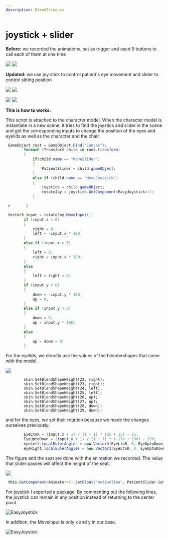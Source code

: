 ```yaml
---
description: BlendTriee.cs
---
```


# joystick + slider

**Before:** we recorded the animations, set as trigger and used 9 buttons to call each of them at one time

![](<.gitbook/assets/image (2).png>) ![](<.gitbook/assets/image (7).png>)

**Updated:** we use joy stick to control patient's eye movement and slider to control sitting position

![](<.gitbook/assets/image (1) (1).png>) ![](<.gitbook/assets/image (6).png>)

![](<.gitbook/assets/image (5) (1).png>) ![](<.gitbook/assets/image (9).png>)

**This is how to works:**

This script is attached to the character model. When the character model is instantiate in a new scene, it tries to find the joystick and slider in the scene and get the corresponding inputs to change the position of the eyes and eyelids as well as the character and the chair.

```csharp
 GameObject root = GameObject.Find("Canvas");
        foreach (Transform child in root.transform)
        {
            if(child.name == "MoveSlider")
            {
                PatientSlider = child.gameObject;
            }
            else if (child.name == "MoveJoystick")
            {
                joystick = child.gameObject;
                rotateJoy = joystick.GetComponent<EasyJoystick>();
            }

 c       }​
```

```csharp
 Vector3 input = rotateJoy.MoveInput();
        if (input.x < 0)
        {
            right = 0;
            left = -input.x * 100;
        }
        else if (input.x > 0)
        {
            left = 0;
            right = input.x * 100;
        }
        else
        {
            left = right = 0;
        }
        if (input.y < 0)
        {
            down = -input.y * 100;
            up = 0;
        }
        else if (input.y > 0)
        {
            down = 0;
            up = input.y * 100;
        }
        else
        {
            up = down = 0;
        }
```

For the eyelids, we directly use the values of the blendershapes that come with the model.

![](<.gitbook/assets/image (3).png>)

```
        skin.SetBlendShapeWeight(22, right);
        skin.SetBlendShapeWeight(23, right);
        skin.SetBlendShapeWeight(24, left);
        skin.SetBlendShapeWeight(25, left);
        skin.SetBlendShapeWeight(26, up);
        skin.SetBlendShapeWeight(27, up);
        skin.SetBlendShapeWeight(28, down);
        skin.SetBlendShapeWeight(29, down);
```

and for the eyes, we set their rotation because we made the changes ourselves previously.

```csharp
        EyeLtoR = (input.x + 1) / (1 + 1) * (25 + 15) - 15;
        EyeUptoDown = (input.y + 1) / (1 + 1) * (-170 + 196) - 196;
        eyeLeft.localEulerAngles = new Vector3(EyeLtoR, 0, EyeUptoDown);
        eyeRight.localEulerAngles = new Vector3(EyeLtoR, 0, EyeUptoDown);
```

The figure and the seat are done with the animation we recorded. The value that slider passes will affect the height of the seat.

![](<.gitbook/assets/image (4) (1).png>)

```csharp
 this.GetComponent<Animator>().SetFloat("motionTime", PatientSlider.GetComponent<Slider>().value);
```

For joystick I exported a package. By commenting out the following lines, the joystick can remain in any position instead of returning to the center point.

![EasyJoystick](<.gitbook/assets/image (2) (1).png>)

In addition, the MoveInput is only x and y in our case.

![EasyJoystick](<.gitbook/assets/image (8).png>)
